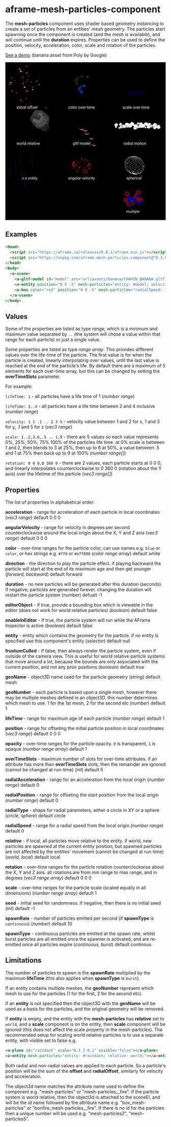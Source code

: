 # aframe-mesh-particles-component

The **mesh-particles** component uses shader based geometry instancing to create a set of particles from an entities' mesh geometry.  The particles start spawning once the component is created (and the mesh is available), and will continue until the **duration** expires. Properties can be used to define the position, velocity, acceleration, color, scale and rotation of the particles.

[See a demo](https://harlyq.github.io/aframe-mesh-particles-component/) (banana asset from Poly by Google)

![Screenshot](assets/screenshot.jpg)

## Examples
```html
<head>
  <script src="https://aframe.io/releases/0.8.2/aframe.min.js"></script>
  <script src="https://unpkg.com/aframe-mesh-particles-component@^0.3.0/aframe-mesh-particles-component.js"></script>
</head>
<body>
  <a-scene>
    <a-gltf-model id="model" src="url(assets/banana/CHAHIN_BANANA.gltf)" scale="0.5 0.5 0.5" visible="false"></a-gltf-model>
    <a-entity position="0 5 -5" mesh-particles="entity: #model; velocity: .1 1 .1; acceleration: 0 -1 0..0 -2 0"></a-entity>
    <a-box color="red" position="0 0 -5" mesh-particles="radialSpeed: 1..2"></a-box>
  </a-scene>
</body>
```

## Values
Some of the properties are listed as type *range*, which is a minimum and maximum value separated by `..` (the system will chose a value within that range for each particle) or just a single value.

Some properties are listed as type *range array*. This provides different values over the life-time of the particle.  The first value is for when the particle is created, linearly interpolating over values, until the last value is reached at the end of the particle's life.  By default there are a maximum of 5 elements for each over-time array, but this can be changed by setting the **overTimeSlots** parameter.

For example:

`lifeTime: 1` - all particles have a life time of 1 (*number range*)

`lifeTime: 2..4` - all particles have a life time between 2 and 4 inclusive (*number range*)

`velocity: 1 1 .1 .. 2 3 5` - velocity value between 1 and 2 for x, 1 and 3 for y, .1 and 5 for z (*vec3 range*)

`scale: 1..2,3,6,.5 .. 1,9` - there are 5 values so each value represents 0%, 25%, 50%, 75% 100% of the particles life time. at 0% scale is between 1 and 2, then blends to 3 at 25%, then up to 6 at 50%, a value between .5 and 1 at 75% then back up to 9 at 100% (*number range[]*)

`rotation: 0 0 0,0 360 0` - there are 2 values, each particle starts at 0 0 0, and linearly interpolates counterclockwise to 0 360 0 (rotation about the Y axis) over the lifetime of the particle (*vec3 range[]*)

## Properties
The list of properties in alphabetical order:

**acceleration** - range for acceleration of each particle in local coordinates (*vec3 range*) default 0 0 0

**angularVelocity** - range for velocity in degrees per second counterclockwise around the local origin about the X, Y and Z axis (*vec3 range*) default 0 0 0

**color** - over-time ranges for the particle color, can use names e.g. `blue` or `color`, or hex strings e.g. `#ff0` or `#e7f890` (*color range array*) default white

**direction** - the direction to play the particle effect. if playing backward the particle will start at the end of its maximum age and then get younger (*forward, backward*) default forward

**duration** - no new particles will be generated after this duration (seconds). if negative, particles are generated forever. changing the duration will restart the particle system (number) defualt -1

**editorObject** - if true, provide a bounding box which is viewable in the editor (does not work for world relative particles) (*boolean*) default false

**enableInEditor** - if true, the particle system will run while the AFrame Inspector is active (*boolean*) default false

**entity** - entity which contains the geometry for the particle. if no entity is specified use this component's entity (*selector*) default null

**frustumCulled** - if false, then always render the particle system, even if outside of the camera view. This is useful for world relative particle systems that move around a lot, because the bounds are only associated with the current position, and not any prior positions (*boolean*) default true

**geoName** - object3D name used for the particle geometry (*string*) default mesh

**geoNumber** - each particle is based upon a single mesh, however there may be multiple meshes defined in an object3D. this number determines which mesh to use. 1 for the 1st mesh, 2 for the second etc (*number*) default 1

**lifeTime** - range for maximum age of each particle (*number range*) default 1

**position** - range for offseting the initial particle position in local coordinates (*vec3 range*) default 0 0 0

**opacity** - over-time ranges for the particle opacity. `0` is transparent, `1` is opaque (*number range array*) default 1

**overTimeSlots** - maximum number of slots for over-time attributes. if an attribute has more than **overTimeSlots** slots, then the remainder are ignored (cannot be changed at run-time) (*int*) default 5

**radialAcceleration** - range for an acceleration from the local origin (*number range*) default 0

**radialPosition** - range for offseting the start position from the local origin (*number range*) default 0

**radialType** - shape for radial parameters, either a circle in XY or a sphere (*circle, sphere*) default circle

**radialSpeed** - range for a radial speed from the local origin (*number range*) default 0

**relative** - if local, all particles move relative to the entity. if world, new particles are spawned at the current entity position, but spawned particles are not affected by the entities' movement (cannot be changed at run-time) (*world, local*) default local

**rotation** - over-time ranges for the particle rotation counterclockwise about the X, Y and Z axis. all rotations are from min range to max range, and in degrees (*vec3 range array*) default 0 0 0

**scale** - over-time ranges for the particle scale (scaled equally in all dimensions) (*number range array*) default 1

**seed** - initial seed for randomness. if negative, then there is no initial seed (*int*) default -1

**spawnRate** - number of particles emitted per second (if **spawnType** is `continuous`) (*number*) default 10

**spawnType** - continuous particles are emitted at the spawn rate, whilst burst particles are all emitted once the spawner is activated, and are re-emitted once all particles expire (*continuous, burst*) default continous

## Limitations

The number of particles to spawn is the **spawnRate** multiplied by the maximum **lifeTime** (this also applies when **spawnType** is `burst`).

If an entity contains multiple meshes, the **geoNumber** represent which mesh to use for the particles (1 for the first, 2 for the second etc).

If an **entity** is not specified then the object3D with the **geoName** will be used as a basis for the particles, and the original geometry will be removed.

If **entity** is empty, and the entity with the **mesh-particles** has **relative** set to `world`, and a **scale** component is on the entity, then **scale** component will be ignored (this does not affect the scale property in the mesh-particles).  The recommended setup for scaling world relative particles is to use a separate entity, with visible set to false e.g.
```html
<a-plane id="raindash" scale="0.1 2 0.1" visible="false"></a-plane>
<a-entity mesh-particles="entity: #raindash; relative: world;"></a-entity>
```

Both radial and non-radial values are applied to each particle. So a particle's position will be the sum of the **offset** and **radialOffset**, similarly for velocity and acceleration.

The object3d name matches the attribute name used to define the component e.g. "mesh-particles" or "mesh-particles__fire".  If the particle system is world relative, then the object3d is attached to the sceneEl, and will
be the id name followed by the attribute name e.g. "box_mesh-particles" or "bonfire_mesh-particles__fire".  If there is no id for the particles then a unique number will be used e.g. "mesh-particles2", "mesh-particles5".
